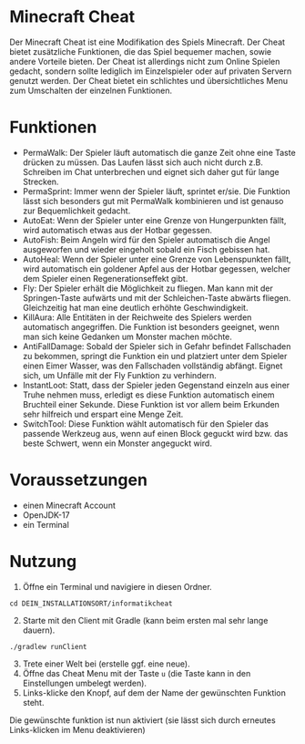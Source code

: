 # Minecraft Cheat

Der Minecraft Cheat ist eine Modifikation des Spiels Minecraft.
Der Cheat bietet zusätzliche Funktionen, die das Spiel bequemer machen,
sowie andere Vorteile bieten. Der Cheat ist allerdings nicht zum Online Spielen gedacht,
sondern sollte lediglich im Einzelspieler oder auf privaten Servern genutzt werden.
Der Cheat bietet ein schlichtes und übersichtliches Menu zum Umschalten der einzelnen Funktionen.

# Funktionen

* PermaWalk: Der Spieler läuft automatisch die ganze Zeit ohne eine Taste drücken zu müssen.
  Das Laufen lässt sich auch nicht durch z.B. Schreiben im Chat unterbrechen
  und eignet sich daher gut für lange Strecken.
* PermaSprint: Immer wenn der Spieler läuft, sprintet er/sie.
  Die Funktion lässt sich besonders gut mit PermaWalk kombinieren
  und ist genauso zur Bequemlichkeit gedacht.
* AutoEat: Wenn der Spieler unter eine Grenze von Hungerpunkten fällt, wird automatisch
  etwas aus der Hotbar gegessen.
* AutoFish: Beim Angeln wird für den Spieler automatisch die Angel ausgeworfen
  und wieder eingeholt sobald ein Fisch gebissen hat.
* AutoHeal: Wenn der Spieler unter eine Grenze von Lebenspunkten fällt, wird automatisch
  ein goldener Apfel aus der Hotbar gegessen, welcher dem Spieler einen Regenerationseffekt gibt.
* Fly: Der Spieler erhält die Möglichkeit zu fliegen.
  Man kann mit der Springen-Taste aufwärts und mit der Schleichen-Taste abwärts fliegen.
  Gleichzeitig hat man eine deutlich erhöhte Geschwindigkeit.
* KillAura: Alle Entitäten in der Reichweite des Spielers werden automatisch angegriffen.
  Die Funktion ist besonders geeignet, wenn man sich keine Gedanken um Monster machen möchte.
* AntiFallDamage: Sobald der Spieler sich in Gefahr befindet Fallschaden zu bekommen,
  springt die Funktion ein und platziert unter dem Spieler einen Eimer Wasser,
  was den Fallschaden vollständig abfängt.
  Eignet sich, um Unfälle mit der Fly Funktion zu verhindern.
* InstantLoot: Statt, dass der Spieler jeden Gegenstand einzeln aus einer Truhe nehmen muss,
  erledigt es diese Funktion automatisch einem Bruchteil einer Sekunde.
  Diese Funktion ist vor allem beim Erkunden sehr hilfreich und erspart eine Menge Zeit.
* SwitchTool: Diese Funktion wählt automatisch für den Spieler das passende Werkzeug aus,
  wenn auf einen Block geguckt wird bzw. das beste Schwert, wenn ein Monster angeguckt wird.

# Voraussetzungen

* einen Minecraft Account
* OpenJDK-17
* ein Terminal

# Nutzung

1. Öffne ein Terminal und navigiere in diesen Ordner.

```shell
cd DEIN_INSTALLATIONSORT/informatikcheat
```

2. Starte mit den Client mit Gradle (kann beim ersten mal sehr lange dauern).

```shell
./gradlew runClient
```

3. Trete einer Welt bei (erstelle ggf. eine neue).
4. Öffne das Cheat Menu mit der Taste `u`
   (die Taste kann in den Einstellungen umbelegt werden).
5. Links-klicke den Knopf, auf dem der Name der gewünschten Funktion steht.

Die gewünschte funktion ist nun aktiviert (sie lässt sich durch
erneutes Links-klicken im Menu deaktivieren)